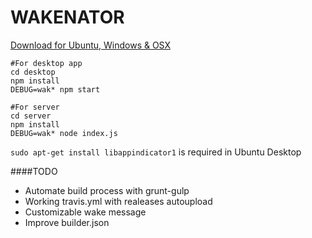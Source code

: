 WAKENATOR 
==========
[Download for Ubuntu, Windows & OSX](https://github.com/edus44/wakenator/releases)

	
	#For desktop app
	cd desktop
	npm install
	DEBUG=wak* npm start
	
	#For server 
	cd server
	npm install
	DEBUG=wak* node index.js


`sudo apt-get install libappindicator1` is required in Ubuntu Desktop


####TODO
- Automate build process with grunt-gulp
- Working travis.yml with realeases autoupload
- Customizable wake message
- Improve builder.json
